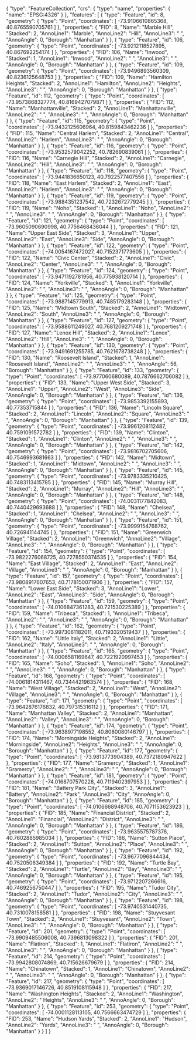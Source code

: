 {
  "type": "FeatureCollection",
  "crs": {
    "type": "name",
    "properties": {
      "name": "EPSG:4326"
    }
  },
  "features": [
    {
      "type": "Feature",
      "id": 8,
      "geometry": {
        "type": "Point",
        "coordinates": [
          -73.9106610865368,
          40.8765590705761
        ]
      },
      "properties": {
        "FID": 8,
        "Name": "Marble Hill",
        "Stacked": 2,
        "AnnoLine1": "Marble",
        "AnnoLine2": "Hill",
        "AnnoLine3": " ",
        "AnnoAngle": 0,
        "Borough": "Manhattan"
      }
    },
    {
      "type": "Feature",
      "id": 106,
      "geometry": {
        "type": "Point",
        "coordinates": [
          -73.9212118527895,
          40.867692254174
        ]
      },
      "properties": {
        "FID": 106,
        "Name": "Inwood",
        "Stacked": 1,
        "AnnoLine1": "Inwood",
        "AnnoLine2": " ",
        "AnnoLine3": " ",
        "AnnoAngle": 0,
        "Borough": "Manhattan"
      }
    },
    {
      "type": "Feature",
      "id": 109,
      "geometry": {
        "type": "Point",
        "coordinates": [
          -73.9496893560309,
          40.8236125648753
        ]
      },
      "properties": {
        "FID": 109,
        "Name": "Hamilton Heights",
        "Stacked": 2,
        "AnnoLine1": "Hamilton",
        "AnnoLine2": "Heights",
        "AnnoLine3": " ",
        "AnnoAngle": 0,
        "Borough": "Manhattan"
      }
    },
    {
      "type": "Feature",
      "id": 112,
      "geometry": {
        "type": "Point",
        "coordinates": [
          -73.9573868327774,
          40.8169427079871
        ]
      },
      "properties": {
        "FID": 112,
        "Name": "Manhattanville",
        "Stacked": 2,
        "AnnoLine1": "Manhattanville",
        "AnnoLine2": " ",
        "AnnoLine3": " ",
        "AnnoAngle": 0,
        "Borough": "Manhattan"
      }
    },
    {
      "type": "Feature",
      "id": 115,
      "geometry": {
        "type": "Point",
        "coordinates": [
          -73.9432125606964,
          40.8159843462236
        ]
      },
      "properties": {
        "FID": 115,
        "Name": "Central Harlem",
        "Stacked": 2,
        "AnnoLine1": "Central",
        "AnnoLine2": "Harlem",
        "AnnoLine3": " ",
        "AnnoAngle": 0,
        "Borough": "Manhattan"
      }
    },
    {
      "type": "Feature",
      "id": 116,
      "geometry": {
        "type": "Point",
        "coordinates": [
          -73.9532579042252,
          40.782690839061
        ]
      },
      "properties": {
        "FID": 116,
        "Name": "Carnegie Hill",
        "Stacked": 2,
        "AnnoLine1": "Carnegie",
        "AnnoLine2": "Hill",
        "AnnoLine3": " ",
        "AnnoAngle": 0,
        "Borough": "Manhattan"
      }
    },
    {
      "type": "Feature",
      "id": 118,
      "geometry": {
        "type": "Point",
        "coordinates": [
          -73.9441836650123,
          40.7922577407556
        ]
      },
      "properties": {
        "FID": 118,
        "Name": "East Harlem",
        "Stacked": 2,
        "AnnoLine1": "East",
        "AnnoLine2": "Harlem",
        "AnnoLine3": " ",
        "AnnoAngle": 0,
        "Borough": "Manhattan"
      }
    },
    {
      "type": "Feature",
      "id": 119,
      "geometry": {
        "type": "Point",
        "coordinates": [
          -73.9884351237542,
          40.7232672779245
        ]
      },
      "properties": {
        "FID": 119,
        "Name": "Noho",
        "Stacked": 1,
        "AnnoLine1": "Noho",
        "AnnoLine2": " ",
        "AnnoLine3": " ",
        "AnnoAngle": 0,
        "Borough": "Manhattan"
      }
    },
    {
      "type": "Feature",
      "id": 121,
      "geometry": {
        "type": "Point",
        "coordinates": [
          -73.9605090690998,
          40.7756468436044
        ]
      },
      "properties": {
        "FID": 121,
        "Name": "Upper East Side",
        "Stacked": 3,
        "AnnoLine1": "Upper",
        "AnnoLine2": "East",
        "AnnoLine3": "Side",
        "AnnoAngle": 0,
        "Borough": "Manhattan"
      }
    },
    {
      "type": "Feature",
      "id": 122,
      "geometry": {
        "type": "Point",
        "coordinates": [
          -74.0054167472027,
          40.7152371773605
        ]
      },
      "properties": {
        "FID": 122,
        "Name": "Civic Center",
        "Stacked": 2,
        "AnnoLine1": "Civic",
        "AnnoLine2": "Center",
        "AnnoLine3": " ",
        "AnnoAngle": 0,
        "Borough": "Manhattan"
      }
    },
    {
      "type": "Feature",
      "id": 124,
      "geometry": {
        "type": "Point",
        "coordinates": [
          -73.9471192781956,
          40.775938120714
        ]
      },
      "properties": {
        "FID": 124,
        "Name": "Yorkville",
        "Stacked": 1,
        "AnnoLine1": "Yorkville",
        "AnnoLine2": " ",
        "AnnoLine3": " ",
        "AnnoAngle": 0,
        "Borough": "Manhattan"
      }
    },
    {
      "type": "Feature",
      "id": 125,
      "geometry": {
        "type": "Point",
        "coordinates": [
          -73.9887145779913,
          40.7485179283148
        ]
      },
      "properties": {
        "FID": 125,
        "Name": "Midtown South",
        "Stacked": 2,
        "AnnoLine1": "Midtown",
        "AnnoLine2": "South",
        "AnnoLine3": " ",
        "AnnoAngle": 0,
        "Borough": "Manhattan"
      }
    },
    {
      "type": "Feature",
      "id": 127,
      "geometry": {
        "type": "Point",
        "coordinates": [
          -73.9588611249027,
          40.7681209271748
        ]
      },
      "properties": {
        "FID": 127,
        "Name": "Lenox Hill",
        "Stacked": 2,
        "AnnoLine1": "Lenox",
        "AnnoLine2": "Hill",
        "AnnoLine3": " ",
        "AnnoAngle": 0,
        "Borough": "Manhattan"
      }
    },
    {
      "type": "Feature",
      "id": 130,
      "geometry": {
        "type": "Point",
        "coordinates": [
          -73.9491691255785,
          40.7621678738248
        ]
      },
      "properties": {
        "FID": 130,
        "Name": "Roosevelt Island",
        "Stacked": 1,
        "AnnoLine1": "Roosevelt Island",
        "AnnoLine2": " ",
        "AnnoLine3": " ",
        "AnnoAngle": 56,
        "Borough": "Manhattan"
      }
    },
    {
      "type": "Feature",
      "id": 133,
      "geometry": {
        "type": "Point",
        "coordinates": [
          -73.977060680089,
          40.7876662706082
        ]
      },
      "properties": {
        "FID": 133,
        "Name": "Upper West Side",
        "Stacked": 3,
        "AnnoLine1": "Upper",
        "AnnoLine2": "West",
        "AnnoLine3": "Side",
        "AnnoAngle": 0,
        "Borough": "Manhattan"
      }
    },
    {
      "type": "Feature",
      "id": 136,
      "geometry": {
        "type": "Point",
        "coordinates": [
          -73.9853392155893,
          40.77353715844
        ]
      },
      "properties": {
        "FID": 136,
        "Name": "Lincoln Square",
        "Stacked": 2,
        "AnnoLine1": "Lincoln",
        "AnnoLine2": "Square",
        "AnnoLine3": " ",
        "AnnoAngle": 0,
        "Borough": "Manhattan"
      }
    },
    {
      "type": "Feature",
      "id": 139,
      "geometry": {
        "type": "Point",
        "coordinates": [
          -73.9961208112487,
          40.7591091572782
        ]
      },
      "properties": {
        "FID": 139,
        "Name": "Clinton",
        "Stacked": 1,
        "AnnoLine1": "Clinton",
        "AnnoLine2": " ",
        "AnnoLine3": " ",
        "AnnoAngle": 0,
        "Borough": "Manhattan"
      }
    },
    {
      "type": "Feature",
      "id": 142,
      "geometry": {
        "type": "Point",
        "coordinates": [
          -73.9816702705606,
          40.7546993681663
        ]
      },
      "properties": {
        "FID": 142,
        "Name": "Midtown",
        "Stacked": 1,
        "AnnoLine1": "Midtown",
        "AnnoLine2": " ",
        "AnnoLine3": " ",
        "AnnoAngle": 0,
        "Borough": "Manhattan"
      }
    },
    {
      "type": "Feature",
      "id": 145,
      "geometry": {
        "type": "Point",
        "coordinates": [
          -73.9783335210425,
          40.7483113415785
        ]
      },
      "properties": {
        "FID": 145,
        "Name": "Murray Hill",
        "Stacked": 2,
        "AnnoLine1": "Murray",
        "AnnoLine2": "Hill",
        "AnnoLine3": " ",
        "AnnoAngle": 0,
        "Borough": "Manhattan"
      }
    },
    {
      "type": "Feature",
      "id": 148,  
      "geometry": {
        "type": "Point",
        "coordinates": [
          -74.0031177842083,
          40.7440429693688
        ]
      },
      "properties": {
        "FID": 148,
        "Name": "Chelsea",
        "Stacked": 1,
        "AnnoLine1": "Chelsea",
        "AnnoLine2": " ",
        "AnnoLine3": " ",
        "AnnoAngle": 0,
        "Borough": "Manhattan"
      }
    },
    {
      "type": "Feature",
      "id": 151,
      "geometry": {
        "type": "Point",
        "coordinates": [
          -73.9999154768762,
          40.726941144745
        ]
      },
      "properties": {
        "FID": 151,
        "Name": "Greenwich Village",
        "Stacked": 2,
        "AnnoLine1": "Greenwich",
        "AnnoLine2": "Village",
        "AnnoLine3": " ",
        "AnnoAngle": 0,
        "Borough": "Manhattan"
      }
    },
    {
      "type": "Feature",
      "id": 154,
      "geometry": {
        "type": "Point",
        "coordinates": [
          -73.9822276068725,
          40.7278550374535
        ]
      },
      "properties": {
        "FID": 154,
        "Name": "East Village",
        "Stacked": 2,
        "AnnoLine1": "East",
        "AnnoLine2": "Village",
        "AnnoLine3": " ",
        "AnnoAngle": 0,
        "Borough": "Manhattan"
      }
    },
    {
      "type": "Feature",
      "id": 157,
      "geometry": {
        "type": "Point",
        "coordinates": [
          -73.9808917607653,
          40.7178150071906
        ]
      },
      "properties": {
        "FID": 157,
        "Name": "Lower East Side",
        "Stacked": 3,
        "AnnoLine1": "Lower",
        "AnnoLine2": "East",
        "AnnoLine3": "Side",
        "AnnoAngle": 0,
        "Borough": "Manhattan"
      }
    },
    {
      "type": "Feature",
      "id": 159,
      "geometry": {
        "type": "Point",
        "coordinates": [
          -74.0106847361283,
          40.721530225389
        ]
      },
      "properties": {
        "FID": 159,
        "Name": "Tribeca",
        "Stacked": 1,
        "AnnoLine1": "Tribeca",
        "AnnoLine2": " ",
        "AnnoLine3": " ",
        "AnnoAngle": 0,
        "Borough": "Manhattan"
      }
    },
    {
      "type": "Feature",
      "id": 162,
      "geometry": {
        "type": "Point",
        "coordinates": [
          -73.9973061182011,
          40.7193320519437
        ]
      },
      "properties": {
        "FID": 162,
        "Name": "Little Italy",
        "Stacked": 2,
        "AnnoLine1": "Little",
        "AnnoLine2": "Italy",
        "AnnoLine3": " ",
        "AnnoAngle": 0,
        "Borough": "Manhattan"
      }
    },
    {
      "type": "Feature",
      "id": 165,
      "geometry": {
        "type": "Point",
        "coordinates": [
          -74.0006581169647,
          40.7221920997453
        ]
      },
      "properties": {
        "FID": 165,
        "Name": "Soho",
        "Stacked": 1,
        "AnnoLine1": "Soho",
        "AnnoLine2": " ",
        "AnnoLine3": " ",
        "AnnoAngle": 0,
        "Borough": "Manhattan"
      }
    },
    {
      "type": "Feature",
      "id": 168,
      "geometry": {
        "type": "Point",
        "coordinates": [
          -74.0061814311467,
          40.7344421963574
        ]
      },
      "properties": {
        "FID": 168,
        "Name": "West Village",
        "Stacked": 2,
        "AnnoLine1": "West",
        "AnnoLine2": "Village",
        "AnnoLine3": " ",
        "AnnoAngle": 0,
        "Borough": "Manhattan"
      }
    },
    {
      "type": "Feature",
      "id": 171,
      "geometry": {
        "type": "Point",
        "coordinates": [
          -73.9642876176832,
          40.797315316112
        ]
      },
      "properties": {
        "FID": 171,
        "Name": "Manhattan Valley",
        "Stacked": 2,
        "AnnoLine1": "Manhattan",
        "AnnoLine2": "Valley",
        "AnnoLine3": " ",
        "AnnoAngle": 0,
        "Borough": "Manhattan"
      }
    },
    {
      "type": "Feature",
      "id": 174,
      "geometry": {
        "type": "Point",
        "coordinates": [
          -73.9638977198552,
          40.8080080146797
        ]
      },
      "properties": {
        "FID": 174,
        "Name": "Morningside Heights",
        "Stacked": 2,
        "AnnoLine1": "Morningside",
        "AnnoLine2": "Heights",
        "AnnoLine3": " ",
        "AnnoAngle": 0,
        "Borough": "Manhattan"
      }
    },
    {
      "type": "Feature",
      "id": 177,
      "geometry": {
        "type": "Point",
        "coordinates": [
          -73.9813773904389,
          40.7372180947622
        ]
      },
      "properties": {
        "FID": 177,
        "Name": "Gramercy",
        "Stacked": 1,
        "AnnoLine1": "Gramercy",
        "AnnoLine2": " ",
        "AnnoLine3": " ",
        "AnnoAngle": 0,
        "Borough": "Manhattan"
      }
    },
    {
      "type": "Feature",
      "id": 181,
      "geometry": {
        "type": "Point",
        "coordinates": [
          -74.0168707570228,
          40.7119402397953
        ]
      },
      "properties": {
        "FID": 181,
        "Name": "Battery Park City",
        "Stacked": 3,
        "AnnoLine1": "Battery",
        "AnnoLine2": "Park",
        "AnnoLine3": "City",
        "AnnoAngle": 0,
        "Borough": "Manhattan"
      }
    },
    {
      "type": "Feature",
      "id": 185,
      "geometry": {
        "type": "Point",
        "coordinates": [
          -74.0106668948706,
          40.7071153623923
        ]
      },
      "properties": {
        "FID": 185,
        "Name": "Financial District",
        "Stacked": 2,
        "AnnoLine1": "Financial",
        "AnnoLine2": "District",
        "AnnoLine3": " ",
        "AnnoAngle": 0,
        "Borough": "Manhattan"
      }
    },
    {
      "type": "Feature",
      "id": 186,
      "geometry": {
        "type": "Point",
        "coordinates": [
          -73.9635575787376,
          40.7602885985034
        ]
      },
      "properties": {
        "FID": 186,
        "Name": "Sutton Place",
        "Stacked": 2,
        "AnnoLine1": "Sutton",
        "AnnoLine2": "Place",
        "AnnoLine3": " ",
        "AnnoAngle": 0,
        "Borough": "Manhattan"
      }
    },
    {
      "type": "Feature",
      "id": 192,
      "geometry": {
        "type": "Point",
        "coordinates": [
          -73.9677096844434,
          40.7520506349384
        ]
      },
      "properties": {
        "FID": 192,
        "Name": "Turtle Bay",
        "Stacked": 2,
        "AnnoLine1": "Turtle",
        "AnnoLine2": "Bay",
        "AnnoLine3": " ",
        "AnnoAngle": 0,
        "Borough": "Manhattan"
      }
    },
    {
      "type": "Feature",
      "id": 195,
      "geometry": {
        "type": "Point",
        "coordinates": [
          -73.9712207266616,
          40.7469256750447
        ]
      },
      "properties": {
        "FID": 195,
        "Name": "Tudor City",
        "Stacked": 2,
        "AnnoLine1": "Tudor",
        "AnnoLine2": "City",
        "AnnoLine3": " ",
        "AnnoAngle": 0,
        "Borough": "Manhattan"
      }
    },
    {
      "type": "Feature",
      "id": 198,
      "geometry": {
        "type": "Point",
        "coordinates": [
          -73.9740531440735,
          40.7310078158581
        ]
      },
      "properties": {
        "FID": 198,
        "Name": "Stuyvesant Town",
        "Stacked": 2,
        "AnnoLine1": "Stuyvesant",
        "AnnoLine2": "Town",
        "AnnoLine3": " ",
        "AnnoAngle": 0,
        "Borough": "Manhattan"
      }
    },
    {
      "type": "Feature",
      "id": 201,
      "geometry": {
        "type": "Point",
        "coordinates": [
          -73.9909485506008,
          40.7396813098322
        ]
      },
      "properties": {
        "FID": 201,
        "Name": "Flatiron",
        "Stacked": 1,
        "AnnoLine1": "Flatiron",
        "AnnoLine2": " ",
        "AnnoLine3": " ",
        "AnnoAngle": 0,
        "Borough": "Manhattan"
      }
    },
    {
      "type": "Feature",
      "id": 214,
      "geometry": {
        "type": "Point",
        "coordinates": [
          -73.9942808074869,
          40.715626679679
        ]
      },
      "properties": {
        "FID": 214,
        "Name": "Chinatown",
        "Stacked": 1,
        "AnnoLine1": "Chinatown",
        "AnnoLine2": " ",
        "AnnoLine3": " ",
        "AnnoAngle": 0,
        "Borough": "Manhattan"
      }
    },
    {
      "type": "Feature",
      "id": 217,
      "geometry": {
        "type": "Point",
        "coordinates": [
          -73.9369017146726,
          40.8519108115948
        ]
      },
      "properties": {
        "FID": 217,
        "Name": "Washington Heights",
        "Stacked": 2,
        "AnnoLine1": "Washington",
        "AnnoLine2": " Heights",
        "AnnoLine3": " ",
        "AnnoAngle": 0,
        "Borough": "Manhattan"
      }
    },
    {
      "type": "Feature",
      "id": 253,
      "geometry": {
        "type": "Point",
        "coordinates": [
          -74.0001128113105,
          40.7566663474729
        ]
      },
      "properties": {
        "FID": 253,
        "Name": "Hudson Yards",
        "Stacked": 2,
        "AnnoLine1": "Hudson",
        "AnnoLine2": "Yards",
        "AnnoLine3": " ",
        "AnnoAngle": 0,
        "Borough": "Manhattan"
      }
    }
  ]
}
